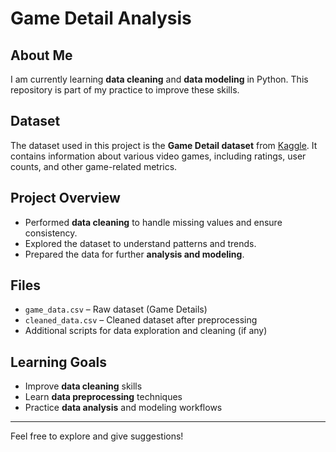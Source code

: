 # Game Detail Analysis

## About Me
I am currently learning **data cleaning** and **data modeling** in Python. This repository is part of my practice to improve these skills.

## Dataset
The dataset used in this project is the **Game Detail dataset** from [Kaggle](https://www.kaggle.com/). It contains information about various video games, including ratings, user counts, and other game-related metrics.

## Project Overview
- Performed **data cleaning** to handle missing values and ensure consistency.  
- Explored the dataset to understand patterns and trends.  
- Prepared the data for further **analysis and modeling**.  

## Files
- `game_data.csv` – Raw dataset (Game Details)  
- `cleaned_data.csv` – Cleaned dataset after preprocessing  
- Additional scripts for data exploration and cleaning (if any)

## Learning Goals
- Improve **data cleaning** skills  
- Learn **data preprocessing** techniques  
- Practice **data analysis** and modeling workflows  

---

Feel free to explore and give suggestions!  

